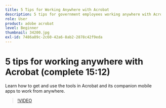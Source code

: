 ```yaml
---
title: 5 Tips for Working Anywhere with Acrobat
description: 5 tips for government employees working anywhere with Acrobat
role: User
product: adobe acrobat
level: Beginner
thumbnail: 34200.jpg
exl-id: 7486a89c-2c60-42a6-8ab2-2878c42f9eda
---
```

# 5 tips for working anywhere with Acrobat (complete 15:12)

Learn how to get and use the tools in Acrobat and its companion mobile apps to work from anywhere.

>[!VIDEO](https://video.tv.adobe.com/v/34200?quality=12&learn=on&hidetitle=true)
